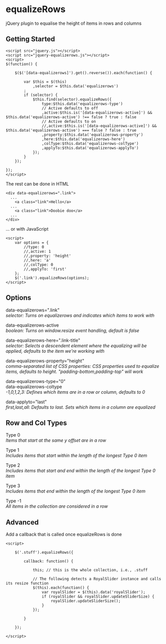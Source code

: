 equalizeRows
============

jQuery plugin to equalise the height of items in rows and columns


Getting Started
----------
```
<script src="jquery.js"></script>
<script src="jquery-equalizerows.js"></script>
<script>
$(function() {

    $($('[data-equalizerows]').get().reverse()).each(function() {

        var $this = $(this)
            ,selector = $this.data('equalizerows')
        ;
        if (selector) {
            $this.find(selector).equalizeRows({
                type:$this.data('equalizerows-type')
				// Active defaults to off
                ,active:$this.is('[data-equalizerows-active]') && $this.data('equalizerows-active') !== false ? true : false
				// Active defaults to on
                //,active:$this.is('[data-equalizerows-active]') && $this.data('equalizerows-active') === false ? false : true
                ,property:$this.data('equalizerows-property')
                ,here:$this.data('equalizerows-here')
                ,colType:$this.data('equalizerows-colType')
                ,applyTo:$this.data('equalizerows-applyTo')
            });
        }
    });

});
</script>
```

The rest can be done in HTML
```
<div data-equalizerows=".link">
  ...
    <a class="link">Hello</a>
  ...
    <a class="link">Doobie doo</a>
  ...
</div>
```

... or with JavaScript
```
<script>
	var options = {
		//type: 0
		//,active: 1
		//,property: 'height'
		//,here: 'a'
		//,colType: 0
		//,applyTo: 'first'
	};
    $('.link').equalizeRows(options);
</script>
```

Options
-------

data-equalizerows=".link"   
_selector: Turns on equalizerows and indicates which items to work with_

data-equalizerows-active   
_boolean: Turns on window.resize event handling, default is false_

data-equalizerows-here=".link-title"   
_selector: Selects a descendent element where the equalizing will be applied, defaults to the item we're working with_

data-equalizerows-property="height"   
_comma-separated list of CSS properties: CSS properties used to equalize items, defaults to height. "padding-bottom,padding-top" will work_

data-equalizerows-type="0"   
data-equalizerows-coltype   
_-1,0,1,2,3: Defines which items are in a row or column, defaults to 0_

data-applyto="last"   
_first,last,all: Defaults to last. Sets which items in a column are equalized_


Row and Col Types
-----------------

Type 0   
_Items that start at the same y offset are in a row_

Type 1   
_Includes items that start within the length of the longest Type 0 item_

Type 2   
_Includes items that start and end within the length of the longest Type 0 item_

Type 3   
_Includes items that end within the length of the longest Type 0 item_

Type -1   
_All items in the collection are considered in a row_


Advanced
--------
Add a callback that is called once equalizeRows is done
```
<script>

    $('.stuff').equalizeRows({
	
		callback: function() {
		
			this; // this is the whole collection, i.e., .stuff
			
			// The following detects a RoyalSlider instance and calls its resize function
			$(this).each(function() {
				var royalSlider = $(this).data('royalSlider');
				if (royalSlider && royalSlider.updateSliderSize) {
					royalSlider.updateSliderSize();
				}
			});
			
		}
		
	});

</script>
```